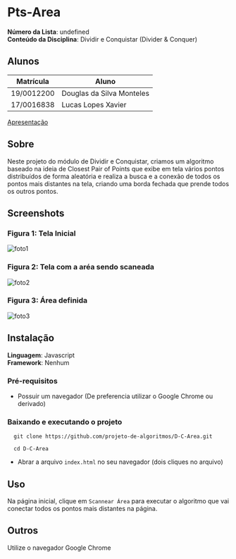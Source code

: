 # Pts-Area

**Número da Lista**: undefined<br>
**Conteúdo da Disciplina**: Dividir e Conquistar (Divider & Conquer)<br>

## Alunos
|Matrícula | Aluno |
| -- | -- |
| 19/0012200  | Douglas da Silva Monteles |
| 17/0016838  |  Lucas Lopes Xavier |

[Apresentação](https://github.com/projeto-de-algoritmos/D-C-Area/blob/master/Apresentacao_DC.mp4)

## Sobre 
Neste projeto do módulo de Dividir e Conquistar, criamos um algoritmo baseado na ideia de Closest Pair of Points que exibe em tela vários pontos distribuídos de forma aleatória e realiza a busca e a conexão de todos os pontos mais distantes na tela, criando uma borda fechada que prende todos os outros pontos.

## Screenshots

### Figura 1: Tela Inicial

![foto1](https://user-images.githubusercontent.com/54580766/184563076-f88ebe2d-8d2f-48cd-a02b-331949ec849f.png)

### Figura 2: Tela com a aréa sendo scaneada

![foto2](https://user-images.githubusercontent.com/54580766/184563131-d5f58c50-50b5-4600-9f6e-c228fabdc0e8.png)

### Figura 3: Área definida

![foto3](https://user-images.githubusercontent.com/54580766/184563397-61d64686-925e-47f1-9afb-5135d28236c6.png)

## Instalação 
**Linguagem**: Javascript<br>
**Framework**: Nenhum<br>

### Pré-requisitos
- Possuir um navegador (De preferencia utilizar o Google Chrome ou derivado)

### Baixando e executando o projeto

  ```
    git clone https://github.com/projeto-de-algoritmos/D-C-Area.git

    cd D-C-Area    
  ```

- Abrar a arquivo `index.html` no seu navegador (dois cliques no arquivo)

## Uso 
Na página inicial, clique em `Scannear Área` para executar o algoritmo que vai conectar todos os pontos mais distantes na página.

## Outros 
Utilize o navegador Google Chrome
